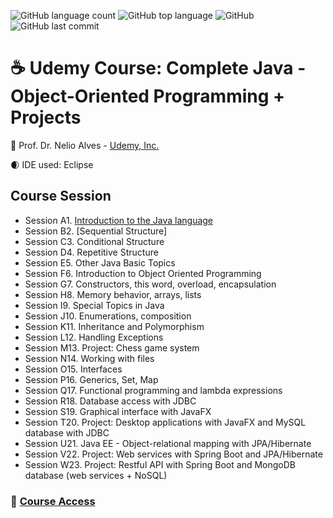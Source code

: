 ![GitHub language count](https://img.shields.io/github/languages/count/souzafcharles/Complete-Java-Object-Oriented-Programming-and-Projects)
![GitHub top language](https://img.shields.io/github/languages/top/souzafcharles/Complete-Java-Object-Oriented-Programming-and-Projects)
![GitHub](https://img.shields.io/github/license/souzafcharles/Complete-Java-Object-Oriented-Programming-and-Projects)
![GitHub last commit](https://img.shields.io/github/last-commit/souzafcharles/Complete-Java-Object-Oriented-Programming-and-Projects)


# :coffee: Udemy Course: Complete Java - Object-Oriented Programming + Projects

:triangular_flag_on_post: Prof. Dr. Nelio Alves - [Udemy, Inc.](https://www.udemy.com/)


:waxing_crescent_moon: IDE used: Eclipse


## Course Session

- Session A1. [Introduction to the Java language](https://github.com/souzafcharles/Complete-Java-Object-Oriented-Programming-and-Projects/tree/master/Session_A1_Introduction_to_the_Java_Language)
- Session B2. [Sequential Structure]
- Session C3. Conditional Structure
- Session D4. Repetitive Structure
- Session E5. Other Java Basic Topics
- Session F6. Introduction to Object Oriented Programming
- Session G7. Constructors, this word, overload, encapsulation
- Session H8. Memory behavior, arrays, lists
- Session I9. Special Topics in Java
- Session J10. Enumerations, composition
- Session K11. Inheritance and Polymorphism
- Session L12. Handling Exceptions
- Session M13. Project: Chess game system
- Session N14. Working with files
- Session O15. Interfaces
- Session P16. Generics, Set, Map
- Session Q17. Functional programming and lambda expressions
- Session R18. Database access with JDBC
- Session S19. Graphical interface with JavaFX
- Session T20. Project: Desktop applications with JavaFX and MySQL database with JDBC
- Session U21. Java EE - Object-relational mapping with JPA/Hibernate
- Session V22. Project: Web services with Spring Boot and JPA/Hibernate
- Session W23. Project: Restful API with Spring Boot and MongoDB database (web services + NoSQL)

### :link: [Course Access](https://www.udemy.com/course/java-curso-completo/)

